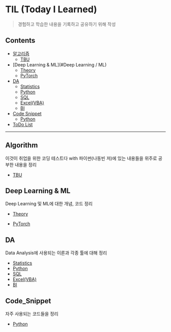 # TIL (Today I Learned)

> 경험하고 학습한 내용을 기록하고 공유하기 위해 작성

## Contents

- [알고리즘](#알고리즘)
  - [TBU](./Algorithm/README.md)
- [Deep Learning & ML](#Deep Learning / ML)
  - [Theory](./Deep_Learning_ML/Theory/README.md)
  - [PyTorch](./Deep_Learning_ML/PyTorch/README.md)
- [DA](#DA)
  - [Statistics](./DA/Statistics/README.md)
  - [Python](./DA/Python/README.md)
  - [SQL](./DA/SQL/README.md)
  - [Excel(VBA)](./DA/Excel(VBA)/README.md)
  - [BI](./DA/BI/README.md)
- [Code Snippet](#Code_Snippet)
  - [Python](#Python)
- [ToDo List](./ToDo/README.md)

--------------------------

## Algorithm

이것이 취업을 위한 코딩 테스트다 with 파이썬(나동빈 저)에 있는 내용들을 위주로 공부한 내용을 정리

- [TBU](./Algorithm/README.md)



## Deep Learning & ML

Deep Learning 및 ML에 대한 개념, 코드 정리

- [Theory](./Deep_Learning_ML/Theory/README.md)

- [PyTorch](./Deep_Learning_ML/PyTorch/README.md)

  

## DA

Data Analysis에 사용되는 이론과 각종 툴에 대해 정리

- [Statistics](./DA/Statistics/README.md)
- [Python](./DA/Python/README.md)
- [SQL](./DA/SQL/README.md)
- [Excel(VBA)](./DA/Excel(VBA)/README.md)
- [BI](./DA/BI/README.md)



## Code_Snippet

자주 사용되는 코드들을 정리

- [Python](./Code_Snippet/Python/README.md)



